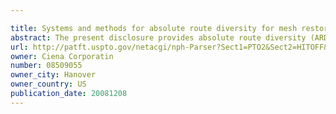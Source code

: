 ```yaml
---

title: Systems and methods for absolute route diversity for mesh restorable connections
abstract: The present disclosure provides absolute route diversity (ARD) for mesh restorable sub-network connection protection (MR-SNCP) services. ARD addresses concerns in MR-SNCP by providing absolute path diversity between both paths (e.g., peer Sub Network Connections (SNCs)) of an MR-SNCP connection. If an ARD condition is not met, the peer SNC is not mesh restored and the MR-SNCP works with just one single SNC. The advantage of this approach is to reuse the bandwidth saved from ARD for other MR-SNCP, i.e. more efficient bandwidth utilization due to ARD for other MR-SNCPs, and better service quality guarantee (protection) in terms of planning and managing the network bandwidth.
url: http://patft.uspto.gov/netacgi/nph-Parser?Sect1=PTO2&Sect2=HITOFF&p=1&u=%2Fnetahtml%2FPTO%2Fsearch-adv.htm&r=1&f=G&l=50&d=PALL&S1=08509055&OS=08509055&RS=08509055
owner: Ciena Corporatin
number: 08509055
owner_city: Hanover
owner_country: US
publication_date: 20081208
---
```

